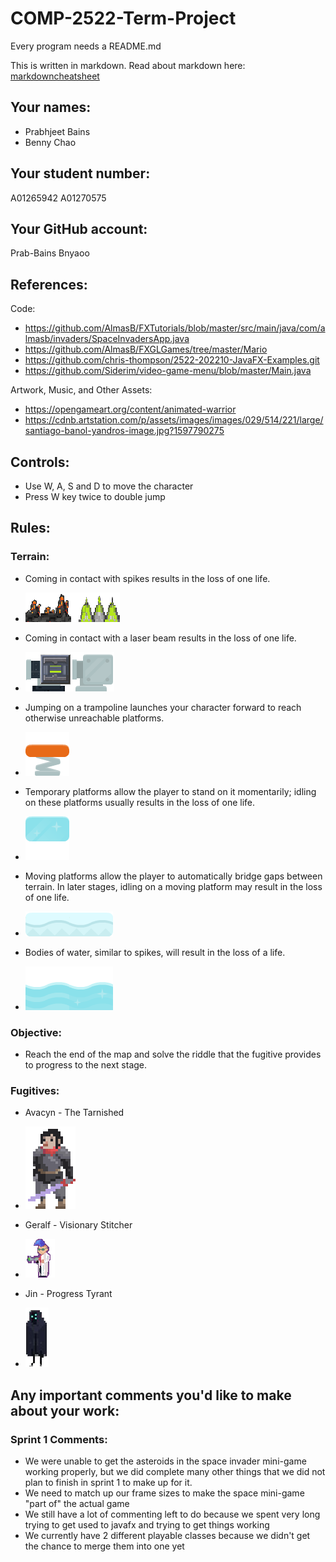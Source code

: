 # COMP-2522-Term-Project

Every program needs a README.md

This is written in markdown. Read about markdown here: [markdowncheatsheet](https://www.markdownguide.org/cheat-sheet/)

## Your names:
- Prabhjeet Bains
- Benny Chao

## Your student number:
A01265942
A01270575

## Your GitHub account:
Prab-Bains
Bnyaoo

## References:
Code:
- https://github.com/AlmasB/FXTutorials/blob/master/src/main/java/com/almasb/invaders/SpaceInvadersApp.java
- https://github.com/AlmasB/FXGLGames/tree/master/Mario
- https://github.com/chris-thompson/2522-202210-JavaFX-Examples.git
- https://github.com/Siderim/video-game-menu/blob/master/Main.java

Artwork, Music, and Other Assets:
- https://opengameart.org/content/animated-warrior
- https://cdnb.artstation.com/p/assets/images/images/029/514/221/large/santiago-banol-yandros-image.jpg?1597790275

## Controls:
- Use W, A, S and D to move the character
- Press W key twice to double jump

## Rules:
### Terrain: ###
- Coming in contact with spikes results in the loss of one life.
- ![image info](./resources/assets/textures/spikes.png)


- Coming in contact with a laser beam results in the loss of one life.
- ![image info](./resources/assets/textures/lasers.png)


- Jumping on a trampoline launches your character forward to reach otherwise unreachable platforms.
- ![image info](./resources/assets/textures/springboardUp.png)


- Temporary platforms allow the player to stand on it momentarily; idling on these platforms usually results in the 
  loss of one life.


- ![image info](./resources/assets/textures/ice/iceBlock.png)


- Moving platforms allow the player to automatically bridge gaps between terrain. In later stages, idling on a 
  moving platform may result in the loss of one life.


- ![image info](./resources/assets/textures/ice/tundra_140x40.png)


- Bodies of water, similar to spikes, will result in the loss of a life.

- ![image info](./resources/assets/textures/ice/iceWater.png)

### Objective: ###

- Reach the end of the map and solve the riddle that the fugitive provides to progress to the next stage.

### Fugitives: ###

- Avacyn - The Tarnished
- ![image info](./resources/assets/textures/bosses/Avacyn.png)


- Geralf - Visionary Stitcher
- ![image info](./resources/assets/textures/bosses/Geralf.png)


- Jin - Progress Tyrant
- ![image info](./resources/assets/textures/bosses/Jin.png)

## Any important comments you'd like to make about your work:
### Sprint 1 Comments:
- We were unable to get the asteroids in the space invader mini-game working properly, but we did complete many other
things that we did not plan to finish in sprint 1 to make up for it.
- We need to match up our frame sizes to make the space mini-game "part of" the actual game
- We still have a lot of commenting left to do because we spent very long trying to get used to javafx and trying to 
get things working
- We currently have 2 different playable classes because we didn't get the chance to merge them into one yet